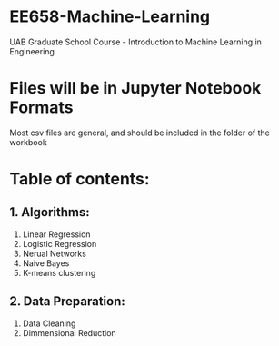 # EE658-Machine-Learning
UAB Graduate School Course - Introduction to Machine Learning in Engineering

# Files will be in Jupyter Notebook Formats
Most csv files are general, and should be included in the folder of the workbook

# Table of contents:
## 1. Algorithms:

  1. Linear Regression
  2. Logistic Regression
  3. Nerual Networks
  4. Naive Bayes
  5. K-means clustering

## 2. Data Preparation:
  1. Data Cleaning
  2. Dimmensional Reduction
